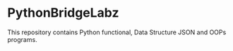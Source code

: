 # PythonBridgeLabz
This repository  contains Python  functional, Data Structure   JSON and OOPs programs.
